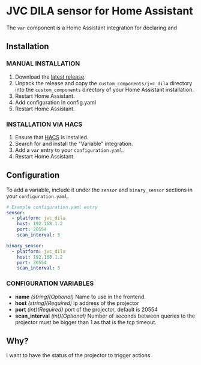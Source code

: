 # JVC DILA sensor for Home Assistant

The `var` component is a Home Assistant integration for declaring and

## Installation

### MANUAL INSTALLATION
1. Download the
   [latest release](https://github.com/msavazzi/homeassistant-jvc-dila/releases/tag/tcp_based).
2. Unpack the release and copy the `custom_components/jvc_dila` directory
   into the `custom_components` directory of your Home Assistant
   installation.
3. Restart Home Assistant.
4. Add configuration in config.yaml
5. Restart Home Assistant.


### INSTALLATION VIA HACS
1. Ensure that [HACS](https://hacs.xyz/) is installed.
2. Search for and install the "Variable" integration.
3. Add a `var` entry to your `configuration.yaml`.
4. Restart Home Assistant.

## Configuration

To add a variable, include it under the `sensor` and `binary_sensor` sections in your
`configuration.yaml`. 

```yaml
# Example configuration.yaml entry
sensor:
  - platform: jvc_dila
    host: 192.168.1.2
    port: 20554
    scan_interval: 3

binary_sensor:
  - platform: jvc_dila
    host: 192.168.1.2
    port: 20554
    scan_interval: 3
```

### CONFIGURATION VARIABLES

* **name**
  *(string)(Optional)*
  Name to use in the frontend.
* **host**
  *(string)(Required)*
  ip address of the projector
* **port**
  *(int)(Required)*
  port of the projector, default is 20554
* **scan_interval**
  *(int)(Optional)*
  Number of seconds between queries to the projector
  must be bigger than 1 as that is the tcp timeout.

## Why?

I want to have the status of the projector to trigger actions
